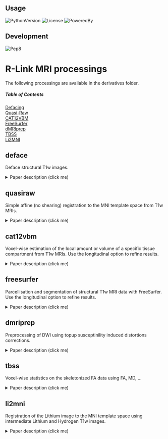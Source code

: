 ## Usage

![PythonVersion](https://img.shields.io/badge/python-3.6%20%7C%203.7%20%7C%203.8%20%7C%203.9-blue)
![License](https://img.shields.io/badge/License-CeCILLB-blue.svg)
![PoweredBy](https://img.shields.io/badge/Powered%20by-CEA%2FNeuroSpin-blue.svg)

## Development

![Pep8](https://github.com/rlink7/rlink_mri/actions/workflows/pep8.yml/badge.svg)


# R-Link MRI processings

The following processings are available in the derivatives folder.

##### Table of Contents  

[Defacing](#deface)  
[Quasi-Raw](#quasiraw)  
[CAT12VBM](#cat12vbm)  
[FreeSurfer](#freesurfer)  
[dMRIprep](#dmriprep)  
[TBSS](#tbss)  
[Li2MNI](#li2mni)

## deface

Deface structural T1w images.

<details>
  <summary>Paper description (click me)</summary>
<p>
    <br>
    <b>Steps:</b> The UK-Biobank study uses a customized image processing pipeline based on FSL (<b>Alfaro-Almagro et al., 2018</b>) which includes a defacing approach. It was designed for use with T1w images. This defacing approach was later extracted from the larger processing pipeline and released as part of the main FSL package as <i>fsl_deface</i>. Like other tools, such as <i>mri_deface</i> and <i>pydeface</i>, this method uses linear registration to locate its own pre-defined mask of face voxels on the target image, then sets voxels in the mask to zero. Unlike <i>mri_deface</i> and pydeface, this method also removes the ears. We used <i>fsl_deface</i> as included in FSL (<b>Jenkinson and Smith (2001)</b>) with default settings.<br>
    <b>Quality control:</b> A manual quality control was performed.
</p>
<p align='right'>
    <b>- NeuroSpin support team</b> <i>(Ways to Simplify Your Writing)</i>
</p>
</details>

## quasiraw

Simple affine (no shearing) registration to the MNI template space from
T1w MRIs.

<details>
  <summary>Paper description (click me)</summary>
<p>
    <br>
    <b>Steps:</b> Minimally preprocessed data is generated using ANTS (<b>Avants et al. (2009)</b>) bias field correction, FSL FLIRT (<b>Jenkinson and Smith (2001)</b>) with a 9 degrees of freedom (no shearing) affine transformation to register data to the MNI template, and the application of a brain mask to remove non-brain tissues in the final images.<br>
     <b>Quality control:</b> First, we compute the correlation between each image and the mean of every other images to sort them by increasing correlation score. Then, images are manually inspected in-house following this sorting, and a first threshold is set to remove the first outlier images. Additionally, we use the average correlation (using Fisher's z-transform) between registered images as a metric of quality and we retained only images at a threshold higher than 0.5.
</p>
<p align='right'>
    <b>- NeuroSpin support team</b> <i>(Ways to Simplify Your Writing)</i>
</p>
</details>

## cat12vbm

Voxel-wise estimation of the local amount or volume of a specific tissue
compartment from T1w MRIs. Use the longitudinal option to refine results.

<details>
  <summary>Paper description (click me)</summary>
<p>
    <br>
    <b>Steps:</b> Voxel-Based Morphometry (VBM) is performed with CAT12 (<b>Gaser and Dahnke (2016)</b>). The analysis stream includes non-linear spatial registration to the MNI template, Gray Matter (GM), White Matter (WM), and CerebroSpinal Fluid (CSF) tissues segmentation, bias correction of intensity non-uniformities, and segmentations modulation by scaling with the amount of volume changes due to spatial registration. VBM is applied to investigate the GM, and the longitudinal model allows the detection of small changes, such as brain plasticity or treatement effects after a few weeks or months. The sensitivity of VBM in the WM is low, and usually, diffusion-weighted imaging is preferred for that purpose. For this reason, only the modulated GM images is considered. Moreover, CAT12 computes GM volumes averaged on the Neuromorphometrics atlas that includes 284 brain cortical and sub-cortical ROIs. <br>
      <b>Quality control:</b> We performe the same in-house QC visual analysis as for quasi-raw images. Additionally, we also monitored the Noise Contrast Ratio (NCR) and Image Quality Rating (IQR) as two metrics of quality and we retained only images at a threshold below 4.
</p>
<p align='right'>
    <b>- NeuroSpin support team</b> <i>(Ways to Simplify Your Writing)</i>
</p>
</details>

## freesurfer

Parcellisation and segmentation of structural T1w MRI data with FreeSurfer.
Use the longitudinal option to refine results.

<details>
  <summary>Paper description (click me)</summary>
<p>
    <br>
    <b>Steps:</b> Cortical analysis is performed with FreeSurfer *recon-all*. The analysis stream includes intensity normalization, skull stripping, segmentation of GM (pial) and WM, hemispheric-based tessellations, topology corrections and inflation, and registration to the *fsaverag* template. Available morphological measures are summarized on the Desikan (<b>Desikan et al. (2006)</b>) and Destrieux (<b>Fischl et al. (2004)</b>) parcellations. Specifically, 7 ROI-based features computed both on Desikan and Destrieux atlases are shared including: the cortical thickness (mean and standard deviation), GM volume, surface area, integrated mean and Gaussian curvatures and intrinsic curvature index. Moreover, vertex-wise cortical thickness, curvature and average convexity features (<b>Fischl et al. (1999)</b>) (measuring the depth/height of a vertex above the average surface) are also accessible on the high-resolution seven order icosahedron. To allow inter-hemispheric cortical surface-based analysis, we further transform the right hemisphere features into the left one, using the symmetric *fsavarage_sym* Freesurfer template and the *xhemi* routines (<b>Greve et al. (2013)</b>). The final vertex-wise cortical features comprise 163,842 nodes per hemisphere.<br>
      <b>Quality control:</b> Similarly with quasi-raw and VBM, we first performe a visual analysis on images ranked by the correlation score. In addition we use the Euler number as a metric of quality and we retaine images at a threshold greater than -217, as specified in (<b>Rosen et al. (2018)</b>).
<p align='right'>
    <b>- NeuroSpin support team</b> <i>(Ways to Simplify Your Writing)</i>
</p>
</details>

  
## dmriprep

Preprocessing of DWI using topup susceptinility induced distortions
corrections.

<details>
  <summary>Paper description (click me)</summary>
<p>
    <br>
    <b>Steps:</b> The diffusion data were preprocessed and quality-checked with the following pipeline built around MRTrix3 (Tournier et al. 2019), FSL (Jenkinson et al. 2012), and ANTs (Tustinson 2014) software packages. First, any volumes with a corresponding b value less than 50 were treated as b0 volume for the remainder of the pipeline. The diffusion data were denoised with the provided dwidenoise (MP-PCA) function included with MRTrix3 (Veraart et al. 2016, Cordero-Grande et al. 2019). The images were then intensity-normalized to the first image and concatenated for further processing. FSL's topup and eddy algorithms were used to correct for susceptibilty-induced and motion artifacts and eddy currents and to remove outlier slices (Andersson, et al. 2003, Smith, et al.2004, Andersson, et al. 2016). Lastly, the preprocessed data were fitted with a tensor model using the
dwi2tensor function included with MRTrix3 using an iterative reweighted least squares estimator (Veraart et al. 2013).<br>
    <b>Quality control:</b>  The quality of this preprocessing pipeline was then assessed qualitatively for gross errors and quantitatively analyzed using a three-step approach. In the first step, the preprocessed data were analyzed in accordance with the method outlined by Lauzon (Lauzon et al. 2013). The brain parenchyma without CSF were masked in a restrictive manner by using an eroded brain mask generated on the average b0 image using the bet2 function included with FSL (Smith et al. 2002). Then, the tensor fits of the masked data were backpropagated through the diffusion model to reconstruct the original diffusion signal. The goodness-of-fit for the tensor model was then assessed using a modified pixel chi-squared value per slice per volume. In the second step, the tensor fit was converted to a fractional anisotropy (FA) image. The ICBM FA MNI atlas with 48 white matter tract labels provided with FSL were then non-rigidly registered to the subject's FA image with the ANTs software package (Mori, et al. 2005, Wakana et al. 2007, Hua et al. 2008, Avants et al. 2008). The average FA for each tract was then quantified and assessed for physiologic congruence. Lastly, the gradient orientations were visualized and checked using the dwigradcheck script included with MRTrix (Jeurissen, 2014).
    Then we automate the process by checking for the FA value of five specific bundles. These bundles are:

    - Genu_of_corpus_callosum_med 
    - Body_of_corpus_callosum_med
    - Splenium_of_corpus_callosum_med
    - Corticospinal_tract_L_med
    - Corticospinal_tract_R_med

    Mean FA values must range in [0.3, 0.75].
</p>
<p align='right'>
    <b>- NeuroSpin support team</b> <i>(Ways to Simplify Your Writing)</i>
</p>
</details>

## tbss

Voxel-wise statistics on the skeletonized FA data using FA, MD, ...

<details>
  <summary>Paper description (click me)</summary>
<p>
    <br>
    <b>Steps:</b> Once DWI data have been pre-processed, the FA images are nonlinearly registered to the ENIGMA template. All subjects' FA and MD data are then projected onto the ENIGMA FA skeleton.<br>
    <b>Quality control:</b> We manually checked the FA images that have been registered.
</p>
<p align='right'>
    <b>- NeuroSpin support team</b> <i>(Ways to Simplify Your Writing)</i>
</p>
</details>

## li2mni

Registration of the Lithium image to the MNI template space using
intermediate Lithium and Hydrogen T1w images.

<details>
  <summary>Paper description (click me)</summary>
<p>
    <br>
    <b>Steps:</b> Lithium and Hydrogen T1w images are bias field corrected with FSL (<b>Jenkinson and Smith (2001)</b>). Then registration steps are performed with ANTS (<b>Avants et al. (2009)</b>). An affine transformation with 9 degrees of freedom (no shearing) coregisters the Lithium T1w and the Hydrogen T1w images, and an affine/non-linear deformation maps the Hydrogene T1w image to the 2mm isotropic MNI space. We assume that the Lithium and Lithium T1w images have the same field of view.<br>
      <b>Quality control:</b> coming soon.
</p>
<p align='right'>
    <b>- NeuroSpin support team</b> <i>(Ways to Simplify Your Writing)</i>
</p>
</details>
